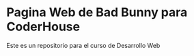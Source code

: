 <h1> Pagina Web de Bad Bunny para CoderHouse </h1>

<p> Este es un repositorio para el curso de Desarrollo Web </p>